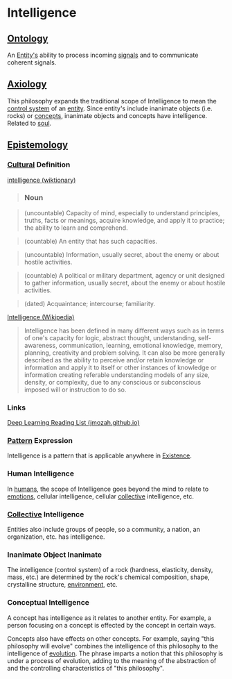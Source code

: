 # Intelligence

## [Ontology](./ontology.md)

An [Entity's](./entity.md) ability to process incoming [signals](./signal.md) and to communicate coherent signals.

## [Axiology](./axiology.md)

This philosophy expands the traditional scope of Intelligence to mean the [control system](./control-system.md) of an [entity](./entity.md). Since entity's include inanimate objects (i.e. rocks) or [concepts](./concept.md), inanimate objects and concepts have intelligence. Related to [soul](./soul.md).

## [Epistemology](./epistemology.md)

### [Cultural](./culture.md) Definition

<a href="http://en.wiktionary.org/wiki/intelligence" target="_blank">intelligence (wiktionary)</a>

> ### Noun

> (uncountable) Capacity of mind, especially to understand principles, truths, facts or meanings, acquire knowledge, and apply it to practice; the ability to learn and comprehend.

> (countable) An entity that has such capacities.

> (uncountable) Information, usually secret, about the enemy or about hostile activities.

> (countable) A political or military department, agency or unit designed to gather information, usually secret, about the enemy or about hostile activities.

> (dated) Acquaintance; intercourse; familiarity.

<a href="https://en.wikipedia.org/wiki/Intelligence" target="_blank">Intelligence (Wikipedia)</a>

> Intelligence has been defined in many different ways such as in terms of one's capacity for logic, abstract thought, understanding, self-awareness, communication, learning, emotional knowledge, memory, planning, creativity and problem solving. It can also be more generally described as the ability to perceive and/or retain knowledge or information and apply it to itself or other instances of knowledge or information creating referable understanding models of any size, density, or complexity, due to any conscious or subconscious imposed will or instruction to do so.

### Links

<a href="http://jmozah.github.io/links/" target="_blank">Deep Learning Reading List (jmozah.github.io)</a>

### [Pattern](./pattern.md) Expression

Intelligence is a pattern that is applicable anywhere in [Existence](./existence.md).

### Human Intelligence

In [humans](./human.md), the scope of Intelligence goes beyond the mind to relate to [emotions](./emotion.md), cellular intelligence, cellular [collective](./collective.md) intelligence, etc.

### [Collective](./collective.md) Intelligence

Entities also include groups of people, so a community, a nation, an organization, etc. has intelligence.

### Inanimate Object Inanimate

The intelligence (control system) of a rock (hardness, elasticity, density, mass, etc.) are determined by the rock's chemical composition, shape, crystalline structure, [environment](./environment), etc.

### Conceptual Intelligence

A concept has intelligence as it relates to another entity. For example, a person focusing on a concept is effected by the concept in certain ways.

Concepts also have effects on other concepts. For example, saying "this philosophy will evolve" combines the intelligence of this philosophy to the intelligence of [evolution](./evolution.md). The phrase imparts a notion that this philosophy is under a process of evolution, adding to the meaning of the abstraction of and the controlling characteristics of "this philosophy".

